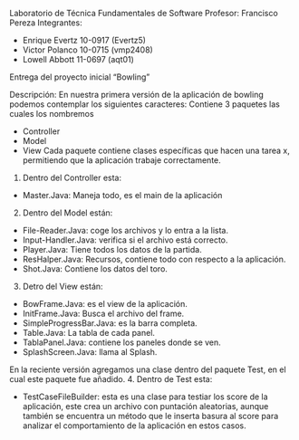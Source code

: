 Laboratorio de Técnica Fundamentales de Software 
Profesor: Francisco Pereza 
Integrantes: 
-	Enrique Evertz 10-0917 (Evertz5)
-	Victor Polanco 10-0715 (vmp2408)
-	Lowell Abbott 11-0697 (aqt01)
	         
Entrega del proyecto inicial “Bowling”

Descripción: 
En nuestra primera versión de la aplicación de bowling podemos contemplar los siguientes caracteres:
Contiene 3 paquetes las cuales los nombremos 
-	Controller 
-	Model 
-	View
Cada paquete contiene clases específicas que hacen una tarea x, permitiendo que la aplicación trabaje correctamente.
1.	Dentro del Controller esta:  
-	Master.Java: Maneja todo, es el main de la aplicación
2.	Dentro del Model están:
-	File-Reader.Java: coge los archivos y lo entra a la lista.
-	Input-Handler.Java: verifica si el archivo está correcto.
-	Player.Java: Tiene todos los datos de la partida.
-	ResHalper.Java: Recursos, contiene todo con respecto a la aplicación.
-	Shot.Java: Contiene los datos del toro.
3.	Detro del View están:
-	BowFrame.Java: es el view de la aplicación.
-	InitFrame.Java: Busca el archivo del frame.
-	SimpleProgressBar.Java: es la barra completa.
-	Table.Java: La tabla de cada panel.
-	TablaPanel.Java: contiene los paneles donde se ven.
-	SplashScreen.Java: llama al Splash.

En la reciente versión agregamos una clase dentro del paquete Test, en el cual este paquete fue añadido.
4.	Dentro de Test esta:
-	TestCaseFileBuilder: esta es una clase para testiar los score de la aplicación, este crea un archivo con puntación aleatorias, aunque también se encuentra un método que le inserta basura al score para analizar el comportamiento de la aplicación en estos casos.
